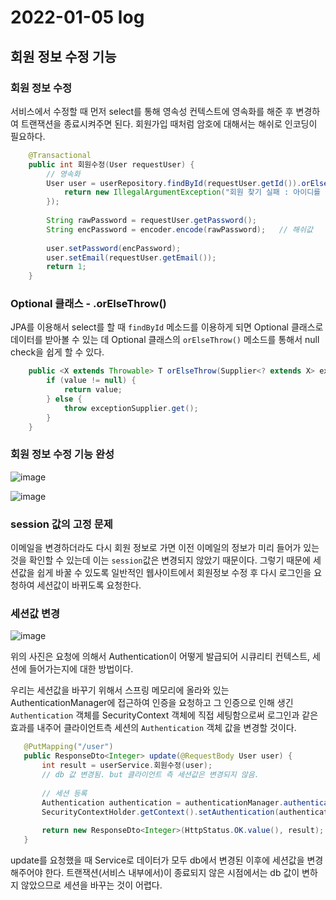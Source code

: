 # 2022-01-05 log

## 회원 정보 수정 기능

### 회원 정보 수정

 서비스에서 수정할 때 먼저 select를 통해 영속성 컨텍스트에 영속화를 해준 후 변경하여 트랜잭션을 종료시켜주면 된다. 회원가입 때처럼 암호에 대해서는 해쉬로 인코딩이 필요하다.

```java
	@Transactional
	public int 회원수정(User requestUser) {
		// 영속화
		User user = userRepository.findById(requestUser.getId()).orElseThrow(()->{
			return new IllegalArgumentException("회원 찾기 실패 : 아이디를 찾을 수 없습니다.");
		});
	
		String rawPassword = requestUser.getPassword();
		String encPassword = encoder.encode(rawPassword);	// 해쉬값
		
		user.setPassword(encPassword);
		user.setEmail(requestUser.getEmail());
		return 1;
	}
```

### Optional 클래스 - .orElseThrow()

 JPA를 이용해서 select를 할 때 `findById` 메소드를 이용하게 되면 Optional 클래스로 데이터를 받아볼 수 있는 데 Optional 클래스의 `orElseThrow()` 메소드를 통해서 null check을 쉽게 할 수 있다.

```java
    public <X extends Throwable> T orElseThrow(Supplier<? extends X> exceptionSupplier) throws X {
        if (value != null) {
            return value;
        } else {
            throw exceptionSupplier.get();
        }
    }
```

### 회원 정보 수정 기능 완성

![image](https://user-images.githubusercontent.com/84966961/148218775-a35e6fb2-c8d0-4c55-99a4-f5a1c201a23a.png)

![image](https://user-images.githubusercontent.com/84966961/148219242-26733b86-0dc4-4f9c-9df5-9a55cea99705.png)

### session 값의 고정 문제

 이메일을 변경하더라도 다시 회원 정보로 가면 이전 이메일의 정보가 미리 들어가 있는 것을 확인할 수 있는데 이는 `session`값은 변경되지 않았기 때문이다. 그렇기 때문에 세션값을 쉽게 바꿀 수 있도록 일반적인 웹사이트에서 회원정보 수정 후 다시 로그인을 요청하여 세션값이 바뀌도록 요청한다.

### 세션값 변경

![image](https://blog.kakaocdn.net/dn/cs4tgw/btqEIKq0DF4/Fm93FYLNM8fZKmSwFrEchK/img.png)

 위의 사진은 요청에 의해서 Authentication이 어떻게 발급되어 시큐리티 컨텍스트, 세션에 들어가는지에 대한 방법이다.

 우리는 세션값을 바꾸기 위해서 스프링 메모리에 올라와 있는 AuthenticationManager에 접근하여 인증을 요청하고 그 인증으로 인해 생긴 `Authentication` 객체를 SecurityContext 객체에 직접 세팅함으로써 로그인과 같은 효과를 내주어 클라이언트측 세션의 `Authentication` 객체 값을 변경할 것이다.

 ```java
	@PutMapping("/user")
	public ResponseDto<Integer> update(@RequestBody User user) {
		int result = userService.회원수정(user);
		// db 값 변경됨. but 클라이언트 측 세션값은 변경되지 않음.
		
		// 세션 등록
		Authentication authentication = authenticationManager.authenticate(new UsernamePasswordAuthenticationToken(user.getUsername(), user.getPassword()));
		SecurityContextHolder.getContext().setAuthentication(authentication); // 시큐리티 컨텍스트에 authentication 등록
		
		return new ResponseDto<Integer>(HttpStatus.OK.value(), result);
	}
 ```

 update를 요청했을 때 Service로 데이터가 모두 db에서 변경된 이후에 세션값을 변경해주어야 한다. 트랜잭션(서비스 내부에서)이 종료되지 않은 시점에서는 db 값이 변하지 않았으므로 세션을 바꾸는 것이 어렵다.